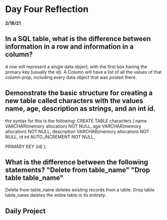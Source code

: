# Day Four Reflection

**2/18/21**

## In a SQL table, what is the difference between information in a row and information in a column?

A row will represent a single data object, with the first box having the primary key (usually the id). A Column will have a list of all the values of that column prop, including every data object that was posted there.

## Demonstrate the basic structure for creating a new table called characters with the values name, age, description as strings, and an int id.

the syntax for this is the following:
CREATE TABLE characters (
name VARCHAR(memory allocation) NOT NULL,
age VARCHAR(memory allocation) NOT NULL,
description VARCHAR(memory allocation) NOT NULL,
id int AUTO_INCREMENT NOT NULL,

PRIMARY KEY (id)
);

## What is the difference between the following statements? "Delete from table_name" "Drop table table_name"

Delete from table_name deletes existing records from a table. Drop table table_name deletes the entire table in its entirety.

## Daily Project
